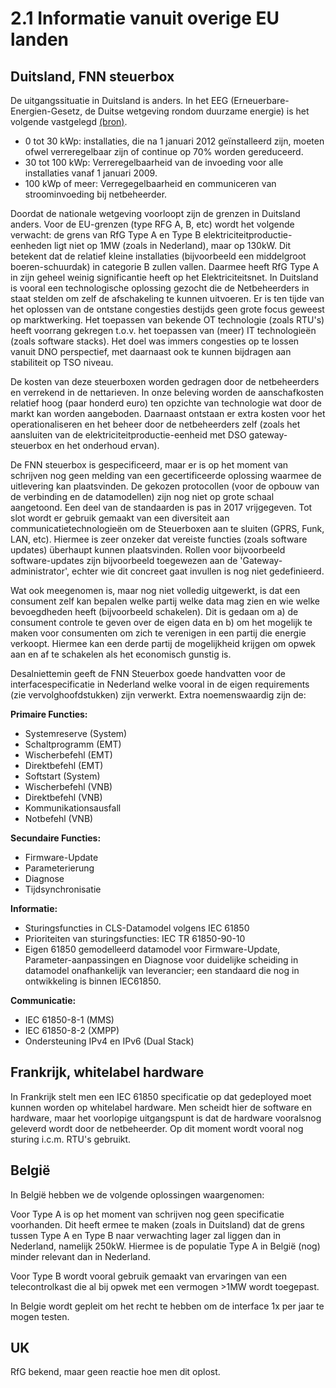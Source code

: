 # 2.1 Informatie vanuit overige EU landen

## Duitsland, FNN steuerbox <a id="duitsland-fnn-steuerbox"></a>

De uitgangssituatie in Duitsland is anders. In het EEG \(Erneuerbare-Energien-Gesetz, de Duitse wetgeving rondom duurzame energie\) is het volgende vastgelegd [\(bron\)](https://www.netze-bw.de/z%C3%A4hler/grid-modul).

* 0 tot 30 kWp:    installaties, die na 1 januari 2012 geïnstalleerd zijn, moeten ofwel verreregelbaar zijn of continue op 70% worden gereduceerd.
* 30 tot 100 kWp:    Verreregelbaarheid van de invoeding voor alle installaties vanaf 1 januari 2009. 
* 100 kWp of meer: Verregegelbaarheid en communiceren van stroominvoeding bij netbeheerder. 

Doordat de nationale wetgeving voorloopt zijn de grenzen in Duitsland anders. Voor de EU-grenzen \(type RFG A, B, etc\) wordt het volgende verwacht: de grens van RfG Type A en Type B elektriciteitproductie-eenheden ligt niet op 1MW \(zoals in Nederland\), maar op 130kW. Dit betekent dat de relatief kleine installaties \(bijvoorbeeld een middelgroot boeren-schuurdak\) in categorie B zullen vallen. Daarmee heeft RfG Type A in zijn geheel weinig significantie heeft op het Elektriciteitsnet. In Duitsland is vooral een technologische oplossing gezocht die de Netbeheerders in staat stelden om zelf de afschakeling te kunnen uitvoeren. Er is ten tijde van het oplossen van de ontstane congesties destijds geen grote focus geweest op marktwerking. Het toepassen van bekende OT technologie \(zoals RTU's\) heeft voorrang gekregen t.o.v. het toepassen van \(meer\) IT technologieën \(zoals software stacks\). Het doel was immers congesties op te lossen vanuit DNO perspectief, met daarnaast ook te kunnen bijdragen aan stabiliteit op TSO niveau.

De kosten van deze steuerboxen worden gedragen door de netbeheerders en verrekend in de nettarieven. In onze beleving worden de aanschafkosten relatief hoog \(paar honderd euro\) ten opzichte van technologie wat door de markt kan worden aangeboden. Daarnaast ontstaan er extra kosten voor het operationaliseren en het beheer door de netbeheerders zelf \(zoals het aansluiten van de elektriciteitproductie-eenheid met DSO gateway-steuerbox en het onderhoud ervan\).

De FNN steuerbox is gespecificeerd, maar er is op het moment van schrijven nog geen melding van een gecertificeerde oplossing waarmee de uitlevering kan plaatsvinden. De gekozen protocollen \(voor de opbouw van de verbinding en de datamodellen\) zijn nog niet op grote schaal aangetoond. Een deel van de standaarden is pas in 2017 vrijgegeven. Tot slot wordt er gebruik gemaakt van een diversiteit aan communicatietechnologieën om de Steuerboxen aan te sluiten \(GPRS, Funk, LAN, etc\). Hiermee is zeer onzeker dat vereiste functies \(zoals software updates\) überhaupt kunnen plaatsvinden. Rollen voor bijvoorbeeld software-updates zijn bijvoorbeeld toegewezen aan de 'Gateway-administrator', echter wie dit concreet gaat invullen is nog niet gedefinieerd.

Wat ook meegenomen is, maar nog niet volledig uitgewerkt, is dat een consument zelf kan bepalen welke partij welke data mag zien en wie welke bevoegdheden heeft \(bijvoorbeeld schakelen\). Dit is gedaan om a\) de consument controle te geven over de eigen data en b\) om het mogelijk te maken voor consumenten om zich te verenigen in een partij die energie verkoopt. Hiermee kan een derde partij de mogelijkheid krijgen om opwek aan en af te schakelen als het economisch gunstig is.

Desalniettemin geeft de FNN Steuerbox goede handvatten voor de interfacespecificatie in Nederland welke vooral in de eigen requirements \(zie vervolghoofdstukken\) zijn verwerkt. Extra noemenswaardig zijn de:

**Primaire Functies:**

* Systemreserve \(System\)
* Schaltprogramm \(EMT\)
* Wischerbefehl \(EMT\)
* Direktbefehl \(EMT\)
* Softstart \(System\)
* Wischerbefehl \(VNB\)
* Direktbefehl \(VNB\)
* Kommunikationsausfall
* Notbefehl \(VNB\)

**Secundaire Functies:**

* Firmware-Update
* Parameterierung
* Diagnose
* Tijdsynchronisatie

**Informatie:**

* Sturingsfuncties in CLS-Datamodel volgens IEC 61850
* Prioriteiten van sturingsfuncties: IEC TR 61850-90-10
* Eigen 61850 gemodelleerd datamodel voor Firmware-Update, Parameter-aanpassingen en Diagnose voor duidelijke scheiding in datamodel onafhankelijk van leverancier; een standaard die nog in ontwikkeling is binnen IEC61850.

**Communicatie:**

* IEC 61850-8-1 \(MMS\)
* IEC 61850-8-2 \(XMPP\)
* Ondersteuning IPv4 en IPv6 \(Dual Stack\)

## Frankrijk, whitelabel hardware <a id="frankrijkwhitelabel"></a>

In Frankrijk stelt men een IEC 61850 specificatie op dat gedeployed moet kunnen worden op whitelabel hardware. Men scheidt hier de software en hardware, maar het voorlopige uitgangspunt is dat de hardware vooralsnog geleverd wordt door de netbeheerder. Op dit moment wordt vooral nog sturing i.c.m. RTU's gebruikt.

## België <a id="belgi"></a>

In België hebben we de volgende oplossingen waargenomen:

Voor Type A is op het moment van schrijven nog geen specificatie voorhanden. Dit heeft ermee te maken \(zoals in Duitsland\) dat de grens tussen Type A en Type B naar verwachting lager zal liggen dan in Nederland, namelijk 250kW. Hiermee is de populatie Type A in België \(nog\) minder relevant dan in Nederland.

Voor Type B wordt vooral gebruik gemaakt van ervaringen van een telecontrolkast die al bij opwek met een vermogen &gt;1MW wordt toegepast.

In Belgie wordt gepleit om het recht te hebben om de interface 1x per jaar te mogen testen.

## UK <a id="uk"></a>

RfG bekend, maar geen reactie hoe men dit oplost.

